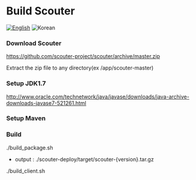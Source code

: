 # Build Scouter
[![English](https://img.shields.io/badge/language-English-orange.svg)](Build-Scouter.md) ![Korean](https://img.shields.io/badge/language-Korean-blue.svg)

### Download Scouter
  https://github.com/scouter-project/scouter/archive/master.zip

  Extract the zip file to any directory(ex /app/scouter-master)

### Setup JDK1.7
   http://www.oracle.com/technetwork/java/javase/downloads/java-archive-downloads-javase7-521261.html

### Setup Maven

### Build
./build_package.sh
 - output : ./scouter-deploy/target/scouter-{version}.tar.gz
 
./build_client.sh